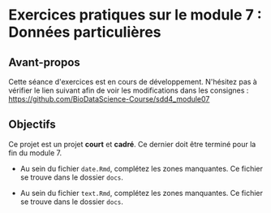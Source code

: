 # Exercices pratiques sur le module 7 : Données particulières

## Avant-propos

Cette séance d'exercices est en cours de développement. N'hésitez pas à vérifier le lien suivant afin de voir les modifications dans les consignes : https://github.com/BioDataScience-Course/sdd4_module07

## Objectifs

Ce projet est un projet **court** et **cadré**. Ce dernier doit être terminé pour la fin du module 7.

- Au sein du fichier `date.Rmd`, complétez les zones manquantes. Ce fichier se trouve dans le dossier `docs`.

- Au sein du fichier `text.Rmd`, complétez les zones manquantes. Ce fichier se trouve dans le dossier `docs`.

